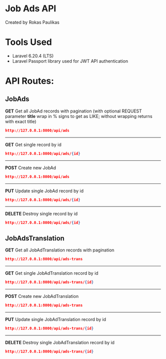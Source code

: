# Job Ads API

Created by Rokas Paulikas

# Tools Used

* Laravel 6.20.4 (LTS)
* Laravel Passport library used for JWT API authentication

# API Routes:

## JobAds

**GET**
Get all JobAd records with pagination (with optional REQUEST parameter **title** wrap in % signs to get as LIKE; without wrapping returns with exact title)
```json
http://127.0.0.1:8000/api/ads
```

---
**GET**
Get single record by id
```json
http://127.0.0.1:8000/api/ads/{id}
```

---
**POST**
Create new JobAd
```json
http://127.0.0.1:8000/api/ads
```

---
**PUT**
Update single JobAd record by id
```json
http://127.0.0.1:8000/api/ads/{id}
```

---
**DELETE**
Destroy single record by id
```json
http://127.0.0.1:8000/api/ads/{id}
```

## JobAdsTranslation

**GET**
Get all JobAdTranslation records with pagination
```json
http://127.0.0.1:8000/api/ads-trans
```

---
**GET**
Get single JobAdTranslation record by id
```json
http://127.0.0.1:8000/api/ads-trans/{id}
```

---
**POST**
Create new JobAdTranslation
```json
http://127.0.0.1:8000/api/ads-trans
```

---
**PUT**
Update single JobAdTranslation record by id
```json
http://127.0.0.1:8000/api/ads-trans/{id}
```

---
**DELETE**
Destroy single JobAdTranslation record by id
```json
http://127.0.0.1:8000/api/ads-trans/{id}
```
